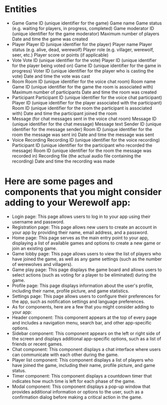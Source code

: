 # Entities

- Game
  Game ID (unique identifier for the game)
  Game name
  Game status (e.g. waiting for players, in progress, completed)
  Game moderator ID (unique identifier for the game moderator)
  Maximum number of players
  Date and time the game was created
- Player
  Player ID (unique identifier for the player)
  Player name
  Player status (e.g. alive, dead, werewolf)
  Player role (e.g. villager, werewolf, seer, etc.)
  Player score or points (if applicable)
- Vote
  Vote ID (unique identifier for the vote)
  Player ID (unique identifier for the player being voted on)
  Game ID (unique identifier for the game in progress)
  Voter ID (unique identifier for the player who is casting the vote)
  Date and time the vote was cast
- Room
  Room ID (unique identifier for the voice chat room)
  Room name
  Game ID (unique identifier for the game the room is associated with)
  Maximum number of participants
  Date and time the room was created
- Participant
  Participant ID (unique identifier for the voice chat participant)
  Player ID (unique identifier for the player associated with the participant)
  Room ID (unique identifier for the room the participant is associated with)
  Date and time the participant joined the room
- Message (for chat messages sent in the voice chat room)
  Message ID (unique identifier for the chat message)
  Message text
  Sender ID (unique identifier for the message sender)
  Room ID (unique identifier for the room the message was sent in)
  Date and time the message was sent
- Voice Recording
  Recording ID (unique identifier for the voice recording)
  Participant ID (unique identifier for the participant who recorded the message)
  Room ID (unique identifier for the room the message was recorded in)
  Recording file (the actual audio file containing the recording)
  Date and time the recording was made

# Here are some pages and components that you might consider adding to your Werewolf app:

- Login page: This page allows users to log in to your app using their username and password.
- Registration page: This page allows new users to create an account in your app by providing their name, email address, and a password.
- Home page: This page serves as the main entry point to your app, displaying a list of available games and options to create a new game or join an existing game.
- Game lobby page: This page allows users to view the list of players who have joined the game, as well as any game settings (such as the number of werewolves and villagers).
- Game play page: This page displays the game board and allows users to select actions (such as voting for a player to be eliminated) during the game.
- Profile page: This page displays information about the user's profile, including their name, profile picture, and game statistics.
- Settings page: This page allows users to configure their preferences for the app, such as notification settings and language preferences.
- As for components, here are a few that you might consider adding to your app:
- Header component: This component appears at the top of every page and includes a navigation menu, search bar, and other app-specific options.
- Sidebar component: This component appears on the left or right side of the screen and displays additional app-specific options, such as a list of friends or recent games.
- Chat component: This component displays a chat interface where users can communicate with each other during the game.
- Player list component: This component displays a list of players who have joined the game, including their name, profile picture, and game status.
- Timer component: This component displays a countdown timer that indicates how much time is left for each phase of the game.
- Modal component: This component displays a pop-up window that provides additional information or options to the user, such as a confirmation dialog before making a critical action in the game.
